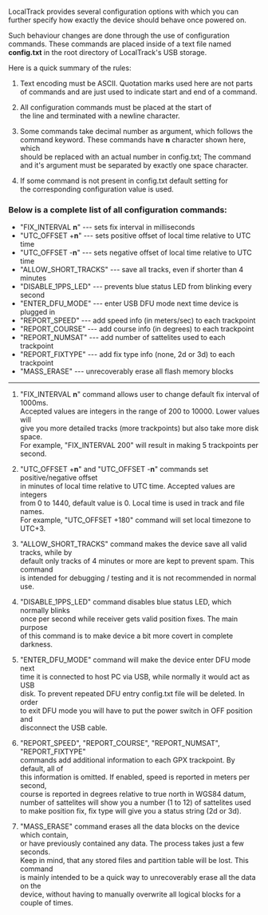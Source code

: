 LocalTrack provides several configuration options with which you can  
further specify how exactly the device should behave once powered on.  
  
Such behaviour changes are done through the use of configuration  
commands. These commands are placed inside of a text file named  
**config.txt** in the root directory of LocalTrack's USB storage.  
  
Here is a quick summary of the rules:  
  
1. Text encoding must be ASCII. Quotation marks used here are not parts  
of commands and are just used to indicate start and end of a command.  
  
2. All configuration commands must be placed at the start of  
the line and terminated with a newline character.  
  
3. Some commands take decimal number as argument, which follows the  
command keyword. These commands have **n** character shown here, which  
should be replaced with an actual number in config.txt; The command  
and it's argument must be separated by exactly one space character.  
  
4. If some command is not present in config.txt default setting for  
the corresponding configuration value is used.  
  
### Below is a complete list of all configuration commands:  
  
* "FIX_INTERVAL **n**"   --- sets fix interval in milliseconds  
* "UTC_OFFSET +**n**"   --- sets positive offset of local time relative to UTC time  
* "UTC_OFFSET -**n**"   --- sets negative offset of local time relative to UTC time  
* "ALLOW_SHORT_TRACKS"   --- save all tracks, even if shorter than 4 minutes  
* "DISABLE_1PPS_LED"   --- prevents blue status LED from blinking every second 
* "ENTER_DFU_MODE"   --- enter USB DFU mode next time device is plugged in  
* "REPORT_SPEED"   --- add speed info (in meters/sec) to each trackpoint  
* "REPORT_COURSE"   --- add course info (in degrees) to each trackpoint  
* "REPORT_NUMSAT"   --- add number of sattelites used to each trackpoint  
* "REPORT_FIXTYPE"   --- add fix type info (none, 2d or 3d) to each trackpoint  
* "MASS_ERASE"   --- unrecoverably erase all flash memory blocks  
  
---
  
1. "FIX_INTERVAL **n**" command allows user to change default fix interval of 1000ms.  
Accepted values are integers in the range of 200 to 10000. Lower values will  
give you more detailed tracks (more trackpoints) but also take more disk space.  
For example, "FIX_INTERVAL 200" will result in making 5 trackpoints per second.  
  
2. "UTC_OFFSET +**n**" and "UTC_OFFSET -**n**" commands set positive/negative offset  
in minutes of local time relative to UTC time. Accepted values are integers  
from 0 to 1440, default value is 0. Local time is used in track and file names.  
For example, "UTC_OFFSET +180" command will set local timezone to UTC+3.  
  
3. "ALLOW_SHORT_TRACKS" command makes the device save all valid tracks, while by  
default only tracks of 4 minutes or more are kept to prevent spam. This command  
is intended for debugging / testing and it is not recommended in normal use.  
  
4. "DISABLE_1PPS_LED" command disables blue status LED, which normally blinks  
once per second while receiver gets valid position fixes. The main purpose  
of this command is to make device a bit more covert in complete darkness.  
  
5. "ENTER_DFU_MODE" command will make the device enter DFU mode next  
time it is connected to host PC via USB, while normally it would act as USB  
disk. To prevent repeated DFU entry config.txt file will be deleted. In order  
to exit DFU mode you will have to put the power switch in OFF position and  
disconnect the USB cable.  
  
6. "REPORT_SPEED", "REPORT_COURSE", "REPORT_NUMSAT", "REPORT_FIXTYPE"  
commands add additional information to each GPX trackpoint. By default, all of  
this information is omitted. If enabled, speed is reported in meters per second,  
course is reported in degrees relative to true north in WGS84 datum,  
number of sattelites will show you a number (1 to 12) of sattelites used  
to make position fix, fix type will give you a status string (2d or 3d).  
  
7. "MASS_ERASE" command erases all the data blocks on the device which contain,  
or have previously contained any data. The process takes just a few seconds.  
Keep in mind, that any stored files and partition table will be lost. This command  
is mainly intended to be a quick way to unrecoverably erase all the data on the  
device, without having to manually overwrite all logical blocks for a couple of times.  
  
